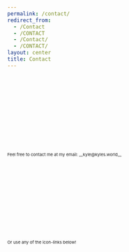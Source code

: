```yaml
---
permalink: /contact/
redirect_from:
  - /Contact
  - /CONTACT
  - /Contact/
  - /CONTACT/
layout: center
title: Contact
---
```


<style>
@media screen and (min-width: 1600px), screen and (min-height: 900px) {
    p { font-size: 1vw; }
    .misc-content { max-width: 800px }
}

#contact-content {
  margin-top: 4.75vh;
  margin-bottom: 4.75vh;
}
</style>

<p id="contact-content">
Feel free to contact me at my email: __kyle@kyles.world__

Or use any of the icon-links below!
</p>
